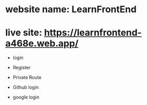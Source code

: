 # website name: LearnFrontEnd

# live site: https://learnfrontend-a468e.web.app/

- login

- Register

- Private Route

- Github login

- google login
